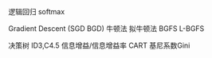 


逻辑回归 softmax

Gradient Descent (SGD BGD)
牛顿法
拟牛顿法
BGFS
L-BGFS


决策树
ID3,C4.5  信息增益/信息增益率
CART  基尼系数Gini
